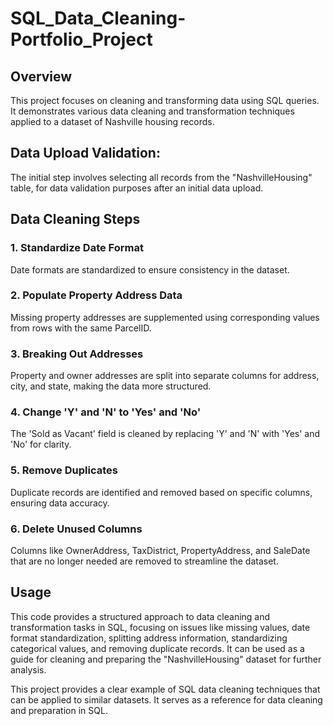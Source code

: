# SQL_Data_Cleaning-Portfolio_Project

## Overview
This project focuses on cleaning and transforming data using SQL queries. It demonstrates various data cleaning and transformation techniques applied to a dataset of Nashville housing records.

## Data Upload Validation:
The initial step involves selecting all records from the "NashvilleHousing" table, for data validation purposes after an initial data upload.

## Data Cleaning Steps
### 1. Standardize Date Format
Date formats are standardized to ensure consistency in the dataset.
### 2. Populate Property Address Data
Missing property addresses are supplemented using corresponding values from rows with the same ParcelID.
### 3. Breaking Out Addresses
Property and owner addresses are split into separate columns for address, city, and state, making the data more structured.
### 4. Change 'Y' and 'N' to 'Yes' and 'No'
The 'Sold as Vacant' field is cleaned by replacing 'Y' and 'N' with 'Yes' and 'No' for clarity.
### 5. Remove Duplicates
Duplicate records are identified and removed based on specific columns, ensuring data accuracy.
### 6. Delete Unused Columns
Columns like OwnerAddress, TaxDistrict, PropertyAddress, and SaleDate that are no longer needed are removed to streamline the dataset.

## Usage
This code provides a structured approach to data cleaning and transformation tasks in SQL, focusing on issues like missing values, date format standardization, splitting address information, standardizing categorical values, and removing duplicate records. It can be used as a guide for cleaning and preparing the "NashvilleHousing" dataset for further analysis.











This project provides a clear example of SQL data cleaning techniques that can be applied to similar datasets. It serves as a reference for data cleaning and preparation in SQL.


